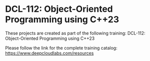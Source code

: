 # DCL-112: Object-Oriented Programming using C++23

These projects are created as part of the following training: DCL-112: Object-Oriented Programming using C++23

Please follow the link for the complete training catalog: https://www.deepcloudlabs.com/resources
